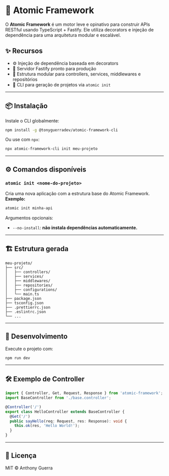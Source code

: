 # 🚀 Atomic Framework

O **Atomic Framework** é um motor leve e opinativo para construir APIs RESTful usando TypeScript + Fastify. Ele utiliza decorators e injeção de dependência para uma arquitetura modular e escalável.

## ✨ Recursos

- ⚙️ Injeção de dependência baseada em decorators
- 🚀 Servidor Fastify pronto para produção
- 🧩 Estrutura modular para controllers, services, middlewares e repositórios
- 🔧 CLI para geração de projetos via `atomic init`

---

## 📦 Instalação

Instale o CLI globalmente:

```bash
npm install -g @tonyguerradev/atomic-framework-cli
```
Ou use com `npx`:
```bash
npx atomic-framework-cli init meu-projeto
```

---

## ⚙️ Comandos disponíveis
### `atomic init <nome-do-projeto>`
Cria uma nova aplicação com a estrutura base do Atomic Framework.
**Exemplo:**
```bash
atomic init minha-api
```
Argumentos opcionais:
-   `--no-install`: **não instala dependências automaticamente.**

---

## 🏗️ Estrutura gerada
```
meu-projeto/
├── src/
│   ├── controllers/
│   ├── services/
│   ├── middlewares/
│   ├── repositories/
│   ├── configurations/
│   └── main.ts
├── package.json
├── tsconfig.json
├── .prettierrc.json
├── .eslintrc.json
└── ...
```

---

## 🧪 Desenvolvimento
Execute o projeto com:
```bash
npm run dev
```

---

## 🛠 Exemplo de Controller
```typescript
import { Controller, Get, Request, Response } from 'atomic-framework';
import BaseController from './base.controller';

@Controller('/')
export class HelloController extends BaseController {
  @Get('/')
  public sayHello(req: Request, res: Response): void {
    this.ok(res, 'Hello World!');
  }
}
```

---

## 📄 Licença
MIT © Anthony Guerra
